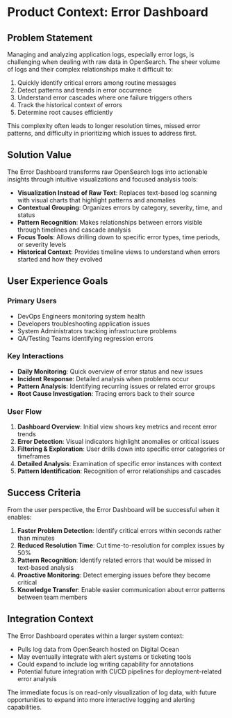 # Product Context: Error Dashboard

## Problem Statement

Managing and analyzing application logs, especially error logs, is challenging when dealing with raw data in OpenSearch. The sheer volume of logs and their complex relationships make it difficult to:

1. Quickly identify critical errors among routine messages
2. Detect patterns and trends in error occurrence
3. Understand error cascades where one failure triggers others
4. Track the historical context of errors
5. Determine root causes efficiently

This complexity often leads to longer resolution times, missed error patterns, and difficulty in prioritizing which issues to address first.

## Solution Value

The Error Dashboard transforms raw OpenSearch logs into actionable insights through intuitive visualizations and focused analysis tools:

- **Visualization Instead of Raw Text**: Replaces text-based log scanning with visual charts that highlight patterns and anomalies
- **Contextual Grouping**: Organizes errors by category, severity, time, and status
- **Pattern Recognition**: Makes relationships between errors visible through timelines and cascade analysis
- **Focus Tools**: Allows drilling down to specific error types, time periods, or severity levels
- **Historical Context**: Provides timeline views to understand when errors started and how they evolved

## User Experience Goals

### Primary Users
- DevOps Engineers monitoring system health
- Developers troubleshooting application issues
- System Administrators tracking infrastructure problems
- QA/Testing Teams identifying regression errors

### Key Interactions
- **Daily Monitoring**: Quick overview of error status and new issues
- **Incident Response**: Detailed analysis when problems occur
- **Pattern Analysis**: Identifying recurring issues or related error groups
- **Root Cause Investigation**: Tracing errors back to their source

### User Flow
1. **Dashboard Overview**: Initial view shows key metrics and recent error trends
2. **Error Detection**: Visual indicators highlight anomalies or critical issues
3. **Filtering & Exploration**: User drills down into specific error categories or timeframes
4. **Detailed Analysis**: Examination of specific error instances with context
5. **Pattern Identification**: Recognition of error relationships and cascades

## Success Criteria

From the user perspective, the Error Dashboard will be successful when it enables:

1. **Faster Problem Detection**: Identify critical errors within seconds rather than minutes
2. **Reduced Resolution Time**: Cut time-to-resolution for complex issues by 50%
3. **Pattern Recognition**: Identify related errors that would be missed in text-based analysis
4. **Proactive Monitoring**: Detect emerging issues before they become critical
5. **Knowledge Transfer**: Enable easier communication about error patterns between team members

## Integration Context

The Error Dashboard operates within a larger system context:

- Pulls log data from OpenSearch hosted on Digital Ocean
- May eventually integrate with alert systems or ticketing tools
- Could expand to include log writing capability for annotations
- Potential future integration with CI/CD pipelines for deployment-related error analysis

The immediate focus is on read-only visualization of log data, with future opportunities to expand into more interactive logging and alerting capabilities.

